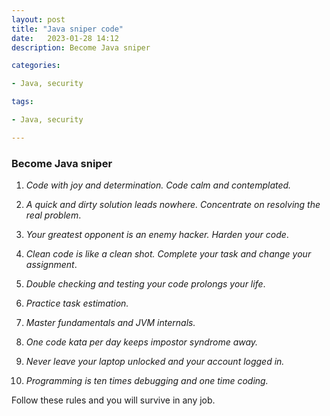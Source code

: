 ```yaml
---
layout: post
title: "Java sniper code"
date:   2023-01-28 14:12
description: Become Java sniper

categories:

- Java, security

tags:

- Java, security

---
```

### Become Java sniper



1. *Code with joy and determination. Code calm and contemplated.*


2. *A quick and dirty solution leads nowhere. Concentrate on resolving the real problem*.


3. *Your greatest opponent is an enemy hacker. Harden your code*.


4. *Clean code is like a clean shot. Complete your task and change your assignment*.


5. *Double checking and testing your code prolongs your life*.


6. *Practice task estimation.*


7. *Master fundamentals and JVM internals.*


8. *One code kata per day keeps impostor syndrome away.*


9. *Never leave your laptop unlocked and your account logged in.*


10. *Programming is ten times debugging and one time coding.*


Follow these rules and you will survive in any job.